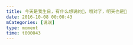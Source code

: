 ```yaml
---
title: 今天是我生日，有什么想说的🙂，哦对了，明天也是🙂
date: 2016-10-08 00:00:43
mCategories: [说说]
type: moment
time: t000043
---
```


